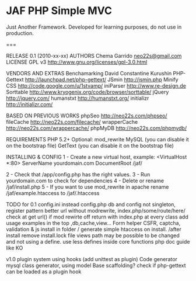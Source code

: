 JAF PHP		Simple MVC
===

Just Another Framework. Developed for learning purposes, do not use in production.

===
 	
RELEASE 	0.1 (2010-xx-xx)
AUTHORS 	Chema Garrido neo22s@gmail.com
LICENSE		GPL v3 http://www.gnu.org/licenses/gpl-3.0.html

VENDORS AND EXTRAS
Benchamarking	David Constantine Kurushin 
PHP-Gettext		http://launchpad.net/php-gettext/
JSmin			http://jsmin.php
Minify CSS		http://code.google.com/u/1stvamp/
iniParser		http://www.re-design.de
Sorttable		http://www.kryogenix.org/code/browser/sorttable/
jQuery			http://jquery.com/
humanstxt		http://humanstxt.org/
initializr		http://initializr.com/

BASED ON PREVIOUS WORKS
phpSeo			http://neo22s.com/phpseo/
fileCache		http://neo22s.com/filecache/
wrapperCache	http://neo22s.com/wrappercache/
phpMyDB			http://neo22s.com/phpmydb/

REQUIREMENTS
PHP 5.2+
Optional:
mod_rewrite
MySQL 	(you can disable it on the bootstrap file)
GetText (you can disable it on the bootstrap file)


INSTALLING & CONFIG
1 - Create a new virtual host, example:
	<VirtualHost *:80>
	ServerName yourdomain.com
	DocumentRoot /jaf/
	</VirtualHost>

2 - Check that /app/config.php has the right values.
3 - Run yourdomain.com to check for dependencies
4 - Delete or rename /jaf/install.php
5 - If you want to use mod_rewrite in apache rename /jaf/example.htaccess to /jaf/.htaccess



TODO for 0.1
config.ini instead config.php
db and config not singleton, register pattern better
url without modrewrite, index.php/some/route/here/ check at get url() if mod rewirte off return with index.php
at every class add usage examples in the top ,db,cache,view...
Form helper CSFR, captcha, validation & js
install in folder / generate simple htaccess on install. /after install remove install.lock file
views path may be possible to be changed and not using a define.
use less defines inside core functions
php doc guide like KO

v1.0
plugin system using hooks (add unittest as plugin)
Code generator mysql class generator, using model Base scaffolding?
check if php-gettext can be loaded as a plugin hook

